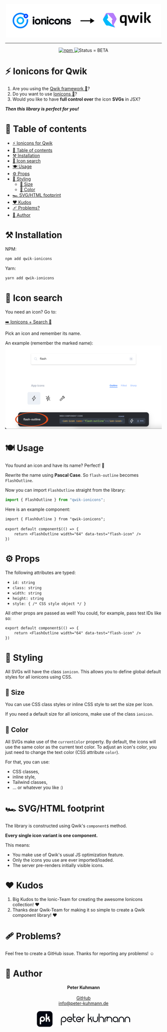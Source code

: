 <p align="center">
  <img src=".assets/logo.png" alt="Logo of library qwik-ionicons" width="500">
</p>
<hr>

<p align="center">
  <a href="https://www.npmjs.com/package/qwik-ionicons">
    <img alt="npm" src="https://img.shields.io/npm/v/qwik-ionicons?color=%23e62770&label=NPM">
  </a>
  <img alt="Status = BETA" src="https://img.shields.io/badge/Status-BETA-orange">
</p>

# ⚡️ Ionicons for Qwik

1. Are you using the [Qwik framework 🔗](https://qwik.builder.io/)?
2. Do you want to use [Ionicons 🔗](https://ionic.io/ionicons)?
3. Would you like to have **full control over** the icon **SVGs** in JSX?

_**Then this library is perfect for you!**_

# 📖 Table of contents

<!-- TOC -->
* [⚡️ Ionicons for Qwik](#-ionicons-for-qwik)
* [📖 Table of contents](#-table-of-contents)
* [⚒️ Installation](#-installation)
* [🐣 Icon search](#-icon-search)
* [🍽️ Usage](#-usage)
* [⚙️ Props](#-props)
* [🌈 Styling](#-styling)
  * [📏 Size](#-size)
  * [🎨 Color](#-color)
* [🏎️ SVG/HTML footprint](#-svghtml-footprint)
* [❤️ Kudos](#-kudos)
* [🩹 Problems?](#-problems)
* [🦔 Author](#-author)
<!-- TOC -->

# ⚒️ Installation
NPM:
```bash
npm add qwik-ionicons
```

Yarn:
```bash
yarn add qwik-ionicons
```

# 🐣 Icon search
You need an icon? Go to:

[➡️ Ionicons + Search 🔎](https://ionic.io/ionicons)

Pick an icon and remember its name.

An example (remember the marked name):
![Ionicons website, icon search](.assets/ionicons-search.png)

# 🍽️ Usage
You found an icon and have its name? Perfect! 🎉

Rewrite the name using **Pascal Case**. So `flash-outline` becomes `FlashOutline`.

Now you can import `FlashOutline` straight from the library:
```ts
import { FlashOutline } from "qwik-ionicons";
```

Here is an example component:
```tsx
import { FlashOutline } from "qwik-ionicons";

export default component$(() => {
    return <FlashOutline width="64" data-test="flash-icon" />
})
```

# ⚙️ Props
The following
attributes are typed:
- `id: string`
- `class: string`
- `width: string`
- `height: string`
- `style: { /* CSS style object */ }`

All other props are passed as well! You could, for example, pass test IDs like so:

```tsx
export default component$(() => {
    return <FlashOutline width="64" data-test="flash-icon" />
})
```

# 🌈 Styling
All SVGs will have the class `ionicon`. This allows you to define global default styles
for all ionicons using CSS.

## 📏 Size
You can use CSS class styles or inline CSS style to set the size per Icon.

If you need a default size for all ionicons, make use of the class `ionicon`.

## 🎨 Color
All SVGs make use of the `currentColor` property. By default, the icons
will use the same color as the current text color. To adjust an icon's color,
you just need to change the text color (CSS attribute `color`).

For that, you can use:
- CSS classes,
- inline style,
- Tailwind classes,
- ... or whatever you like :)

# 🏎️ SVG/HTML footprint
The library is constructed using Qwik's `component$` method.

**Every single icon variant is one component.**

This means:
- You make use of Qwik's usual JS optimization feature.
- Only the icons you use are ever imported/loaded.
- The server pre-renders initially visible icons.

# ❤️ Kudos

1. Big Kudos to the Ionic-Team for creating the awesome Ionicons collection! ❤️
2. Thanks dear Qwik-Team for making it so simple to create a Qwik component library! ❤️

# 🩹 Problems?

Feel free to create a GitHub issue. Thanks for reporting any problems! ☺️

# 🦔 Author
<p align="center">
  <b>Peter Kuhmann</b>
  <br>
  <br>
  <a href="https://github.com/peter-kuhmann">GitHub</a>
  <br>
  <a href="mailto:info@peter-kuhmann.de">info@peter-kuhmann.de</a>
  <br>
  <br>
  <img src=".assets/peter-kuhmann-logo.webp" alt="Peter Kuhmann logo" width="300">
</p>